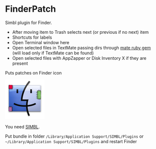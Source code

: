 # FinderPatch

Simbl plugin for Finder.

- After moving item to Trash selects next (or previous if no next) item
- Shortcuts for labels
- Open Terminal window here
- Open selected files in TextMate passing dirs through [mate ruby gem](https://github.com/toy/mate) (will load only if TextMate can be found)
- Open selected files with AppZapper or Disk Inventory X if they are present

Puts patches on Finder icon

<img src="https://github.com/toy/FinderPatch/raw/master/FinderPatch.png" width="128" height="128" />

You need [SIMBL](http://www.culater.net/software/SIMBL/SIMBL.php).

Put bundle in folder `/Library/Application Support/SIMBL/Plugins` or `~/Library/Application Support/SIMBL/Plugins` and restart Finder
